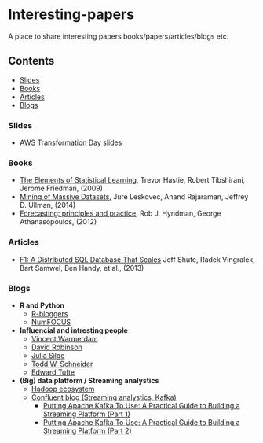 # Interesting-papers
A place to share interesting papers books/papers/articles/blogs etc.

## Contents
* [Slides](#slides)
* [Books](#books)
* [Articles](#articles)
* [Blogs](#blogs)

### Slides
* [AWS Transformation Day slides](https://www.slideshare.net/AmazonWebServices/tag/benelux-transformation-day-2017)

### Books
* [The Elements of Statistical Learning](https://statweb.stanford.edu/~tibs/ElemStatLearn/printings/ESLII_print10.pdf), Trevor Hastie, Robert Tibshirani, Jerome Friedman, (2009)
* [Mining of Massive Datasets](http://infolab.stanford.edu/~ullman/mmds/book.pdf), Jure Leskovec, Anand Rajaraman, Jeffrey D. Ullman, (2014)
* [Forecasting: principles and practice](https://www.otexts.org/fpp), Rob J. Hyndman, George Athanasopoulos, (2012)  

### Articles
* [F1: A Distributed SQL Database That Scales](https://static.googleusercontent.com/media/research.google.com/nl//pubs/archive/41344.pdf) Jeff Shute, Radek Vingralek, Bart Samwel, Ben Handy, et al., (2013)

### Blogs
* **R and Python**
  * [R-bloggers](https://r-bloggers.com)
  * [NumFOCUS](https://www.numfocus.org)
* **Influencial and intresting people**
  * [Vincent Warmerdam](http://koaning.io)
  * [David Robinson](http://varianceexplained.org)
  * [Julia Silge](http://juliasilge.com)
  * [Todd W. Schneider](http://toddwschneider.com)
  * [Edward Tufte](https://www.edwardtufte.com/tufte/)
* **(Big) data platform / Streaming analystics**
  * [Hadoop ecosystem](https://hadoopecosystemtable.github.io/)
  * [Confluent blog (Streaming analystics, Kafka)](https://www.confluent.io/blog/)
    * [Putting Apache Kafka To Use: A Practical Guide to Building a Streaming Platform (Part 1)](https://www.confluent.io/blog/stream-data-platform-1/)
    * [Putting Apache Kafka To Use: A Practical Guide to Building a Streaming Platform (Part 2)](https://www.confluent.io/blog/stream-data-platform-2/)
